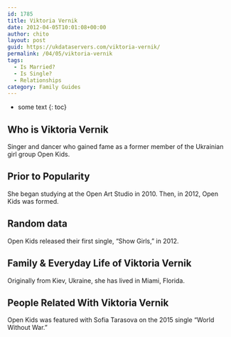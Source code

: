 ```yaml
---
id: 1785
title: Viktoria Vernik
date: 2012-04-05T10:01:08+00:00
author: chito
layout: post
guid: https://ukdataservers.com/viktoria-vernik/
permalink: /04/05/viktoria-vernik
tags:
  - Is Married?
  - Is Single?
  - Relationships
category: Family Guides
---
```


* some text
{: toc}
          
          
## Who is  Viktoria Vernik
                  
                  
                  
Singer and dancer who gained fame as a former member of the Ukrainian girl group Open Kids. 
                  
                
                
                
## Prior to Popularity 
                  
                  
                  
She began studying at the Open Art Studio in 2010. Then, in 2012, Open Kids was formed. 
                  
                
                
                
## Random data 
                  
                  
                  
Open Kids released their first single, &#8220;Show Girls,&#8221; in 2012. 
                  
                
                
                
## Family & Everyday Life of Viktoria Vernik
                  
                  
                  
Originally from Kiev, Ukraine, she has lived in Miami, Florida. 
                  
                
                
                
## People Related With  Viktoria Vernik
                  
                  
                  
Open Kids was featured with Sofia Tarasova on the 2015 single &#8220;World Without War.&#8221; 
                  
                
              
            
          
          
          
    
    
  
